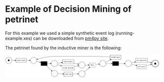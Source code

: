 
# Example of Decision Mining of petrinet

For this example we used a simple synthetic event log (running-example.xes) can be downloaded from
[pm4py site](https://pm4py.fit.fraunhofer.de/static/assets/examples/running-example.xes).

The petrinet found by the inductive miner is the following:

![Running-Example petrinet](example/running-example/running-example.png)


